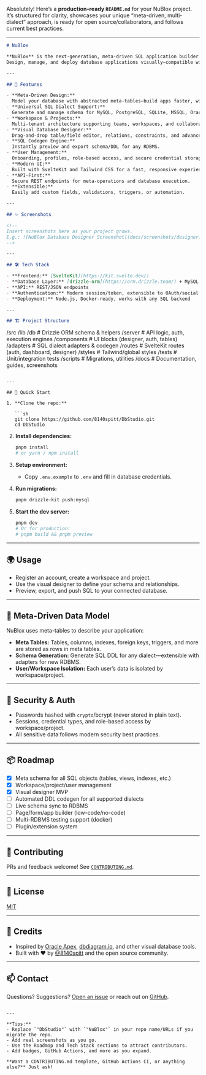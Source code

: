 Absolutely! Here’s a **production-ready `README.md`** for your NuBlox project. It’s structured for clarity, showcases your unique “meta-driven, multi-dialect” approach, is ready for open source/collaborators, and follows current best practices.

---

```markdown
# NuBlox

**NuBlox** is the next-generation, meta-driven SQL application builder.  
Design, manage, and deploy database applications visually—compatible with any major SQL dialect.

---

## 🚀 Features

- **Meta-Driven Design:**  
  Model your database with abstracted meta-tables—build apps faster, with less code.
- **Universal SQL Dialect Support:**  
  Generate and manage schema for MySQL, PostgreSQL, SQLite, MSSQL, Oracle, and more.
- **Workspace & Projects:**  
  Multi-tenant architecture supporting teams, workspaces, and collaborative projects.
- **Visual Database Designer:**  
  Drag-and-drop table/field editor, relations, constraints, and advanced object support.
- **SQL Codegen Engine:**  
  Instantly preview and export schema/DDL for any RDBMS.
- **User Management:**  
  Onboarding, profiles, role-based access, and secure credential storage.
- **Modern UI:**  
  Built with SvelteKit and Tailwind CSS for a fast, responsive experience.
- **API-First:**  
  Secure REST endpoints for meta-operations and database execution.
- **Extensible:**  
  Easily add custom fields, validations, triggers, or automation.

---

## ✨ Screenshots

<!--
Insert screenshots here as your project grows.
E.g.: ![NuBlox Database Designer Screenshot](docs/screenshots/designer.png)
-->

---

## 🛠️ Tech Stack

- **Frontend:** [SvelteKit](https://kit.svelte.dev/)
- **Database Layer:** [drizzle-orm](https://orm.drizzle.team/) + MySQL (meta-store)
- **API:** REST/JSON endpoints
- **Authentication:** Modern session/token, extensible to OAuth/social
- **Deployment:** Node.js, Docker-ready, works with any SQL backend

---

## 🏗️ Project Structure

```

/src
/lib
/db              # Drizzle ORM schema & helpers
/server          # API logic, auth, execution engines
/components      # UI blocks (designer, auth, tables)
/adapters        # SQL dialect adapters & codegen
/routes            # SvelteKit routes (auth, dashboard, designer)
/styles            # Tailwind/global styles
/tests               # Unit/integration tests
/scripts             # Migrations, utilities
/docs                # Documentation, guides, screenshots

````

---

## 🚦 Quick Start

1. **Clone the repo:**

   ```sh
   git clone https://github.com/8140spitt/DbStudio.git
   cd DbStudio
````

2. **Install dependencies:**

   ```sh
   pnpm install
   # or yarn / npm install
   ```

3. **Setup environment:**

   * Copy `.env.example` to `.env` and fill in database credentials.

4. **Run migrations:**

   ```sh
   pnpm drizzle-kit push:mysql
   ```

5. **Start the dev server:**

   ```sh
   pnpm dev
   # Or for production:
   # pnpm build && pnpm preview
   ```

---

## 🌍 Usage

* Register an account, create a workspace and project.
* Use the visual designer to define your schema and relationships.
* Preview, export, and push SQL to your connected database.

---

## 🧱 Meta-Driven Data Model

NuBlox uses meta-tables to describe your application:

* **Meta Tables:**
  Tables, columns, indexes, foreign keys, triggers, and more are stored as rows in meta tables.
* **Schema Generation:**
  Generate SQL DDL for any dialect—extensible with adapters for new RDBMS.
* **User/Workspace Isolation:**
  Each user’s data is isolated by workspace/project.

---

## 🔐 Security & Auth

* Passwords hashed with `crypto`/bcrypt (never stored in plain text).
* Sessions, credential types, and role-based access by workspace/project.
* All sensitive data follows modern security best practices.

---

## 📦 Roadmap

* [x] Meta schema for all SQL objects (tables, views, indexes, etc.)
* [x] Workspace/project/user management
* [x] Visual designer MVP
* [ ] Automated DDL codegen for all supported dialects
* [ ] Live schema sync to RDBMS
* [ ] Page/form/app builder (low-code/no-code)
* [ ] Multi-RDBMS testing support (docker)
* [ ] Plugin/extension system

---

## 👥 Contributing

PRs and feedback welcome! See [`CONTRIBUTING.md`](docs/CONTRIBUTING.md).

---

## 📝 License

[MIT](LICENSE)

---

## 📣 Credits

* Inspired by [Oracle Apex](https://apex.oracle.com/), [dbdiagram.io](https://dbdiagram.io/), and other visual database tools.
* Built with ❤️ by [@8140spitt](https://github.com/8140spitt) and the open source community.

---

## 📫 Contact

Questions? Suggestions? [Open an issue](https://github.com/8140spitt/DbStudio/issues) or reach out on [GitHub](https://github.com/8140spitt).

```

---

**Tips:**
- Replace `"DbStudio"` with `"NuBlox"` in your repo name/URLs if you migrate the repo.
- Add real screenshots as you go.
- Use the Roadmap and Tech Stack sections to attract contributors.
- Add badges, GitHub Actions, and more as you expand.

**Want a CONTRIBUTING.md template, GitHub Actions CI, or anything else?** Just ask!
```
